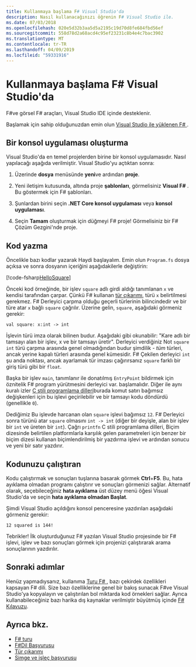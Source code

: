 ```yaml
---
title: Kullanmaya başlama F# Visual Studio'da
description: Nasıl kullanacağınızı öğrenin F# Visual Studio ile.
ms.date: 07/03/2018
ms.openlocfilehash: 020e5d32b3aa5d5a2195c19d70d8fe684fbd56ef
ms.sourcegitcommit: 558d78d2a68acd4c95ef23231c8b4e4c7bac3902
ms.translationtype: MT
ms.contentlocale: tr-TR
ms.lasthandoff: 04/09/2019
ms.locfileid: "59331916"
---
```

# <a name="get-started-with-f-in-visual-studio"></a>Kullanmaya başlama F# Visual Studio'da

F#ve görsel F# araçları, Visual Studio IDE içinde desteklenir.

Başlamak için sahip olduğunuzdan emin olun [Visual Studio ile yüklenen F# ](install-fsharp.md#install-f-with-visual-studio).

## <a name="creating-a-console-application"></a>Bir konsol uygulaması oluşturma

Visual Studio'da en temel projelerden birine bir konsol uygulamasıdır.  Nasıl yapılacağı aşağıda verilmiştir.  Visual Studio'yu açtıktan sonra:

1. Üzerinde **dosya** menüsünde **yeni**ve ardından **proje**.

2. Yeni iletişim kutusunda, altında proje **şablonları**, görmelisiniz **Visual F#** .  Bu göstermek için F# şablonları.

3. Şunlardan birini seçin **.NET Core konsol uygulaması** veya **konsol uygulaması**.

3. Seçin **Tamam** oluşturmak için düğmeyi F# proje!  Görmelisiniz bir F# Çözüm Gezgini'nde proje.

## <a name="writing-your-code"></a>Kod yazma

Öncelikle bazı kodlar yazarak Haydi başlayalım.  Emin olun `Program.fs` dosya açıksa ve sonra dosyanın içeriğini aşağıdakilerle değiştirin:

[!code-fsharp[HelloSquare](../../../samples/snippets/fsharp/getting-started/hello-square.fs)]

Önceki kod örneğinde, bir işlev `square` adlı girdi aldığı tanımlanan `x` ve kendisi tarafından çarpar.  Çünkü F# kullanan [tür çıkarımı](../language-reference/type-inference.md), türü `x` belirtilmesi gerekmez.  F# Derleyici çarpma olduğu geçerli türlerinin bilincindedir ve bir türe atar `x` bağlı `square` çağrılır.  Üzerine gelin, `square`, aşağıdaki görmeniz gerekir:

```
val square: x:int -> int
```

İşlevin türü imza olarak bilinen budur.  Aşağıdaki gibi okunabilir: "Kare adlı bir tamsayı alan bir işlev, x ve bir tamsayı üretir".  Derleyici verdiğiniz Not `square` `int` türü çarpma arasında genel olmadığından budur şimdilik - *tüm* türleri, ancak yerine kapalı türleri arasında genel kümesidir.  F# Çekilen derleyici `int` şu anda noktası, ancak ayarlamak tür imzası çağırırsanız `square` farklı bir giriş türü gibi bir `float`.

Başka bir işlev `main`, tanımlanır ile donatılmış `EntryPoint` bildirmek için öznitelik F# program yürütmesini derleyici var. başlamalıdır.  Diğer ile aynı kuralı izler [C stili programlama dilleri](https://en.wikipedia.org/wiki/Entry_point#C_and_C.2B.2B)burada komut satırı bağımsız değişkenleri için bu işlevi geçirilebilir ve bir tamsayı kodu döndürdü (genellikle `0`).

Dediğimiz Bu işlevde harcanan olan `square` işlevi bağımsız `12`.  F# Derleyici sonra türünü atar `square` olmasını `int -> int` (diğer bir deyişle, alan bir işlev bir `int` ve üreten bir `int`).  Çağrı `printfn` C stili programlama dilleri, Biçim dizesinde belirtilen platformlarla karşılık gelen parametreleri için benzer bir biçim dizesi kullanan biçimlendirilmiş bir yazdırma işlevi ve ardından sonucu ve yeni bir satır yazdırır.

## <a name="running-your-code"></a>Kodunuzu çalıştıran

Kodu çalıştırmak ve sonuçları tuşlarına basarak görmek **Ctrl**+**F5**.  Bu, hata ayıklama olmadan programı çalıştırır ve sonuçları görmenizi sağlar.  Alternatif olarak, seçebileceğiniz **hata ayıklama** üst düzey menü öğesi Visual Studio'da ve seçin **hata ayıklama olmadan Başlat**.

Şimdi Visual Studio açıldığını konsol penceresine yazdırılan aşağıdaki görmeniz gerekir:

```
12 squared is 144!
```

Tebrikler!  İlk oluşturduğunuz F# yazılan Visual Studio projesinde bir F# işlevi, işlev ve bazı sonuçları görmek için projenizi çalıştırarak arama sonuçlarının yazdırılır.

## <a name="next-steps"></a>Sonraki adımlar

Henüz yapmadıysanız, kullanıma [Turu F# ](../tour.md), bazı çekirdek özellikleri kapsayan F# dili.  Size bazı özelliklerine genel bir bakış sunacak F#ve Visual Studio'ya kopyalayın ve çalıştırılan bol miktarda kod örnekleri sağlar.  Ayrıca kullanabileceğiniz bazı harika dış kaynaklar verilmiştir büyütmüş içinde [ F# Kılavuzu](../index.md).

## <a name="see-also"></a>Ayrıca bkz.

- [F# turu](../tour.md)
- [F#Dil Başvurusu](../language-reference/index.md)
- [Tür çıkarımı](../language-reference/type-inference.md)
- [Simge ve işleç başvurusu](../language-reference/symbol-and-operator-reference/index.md)
